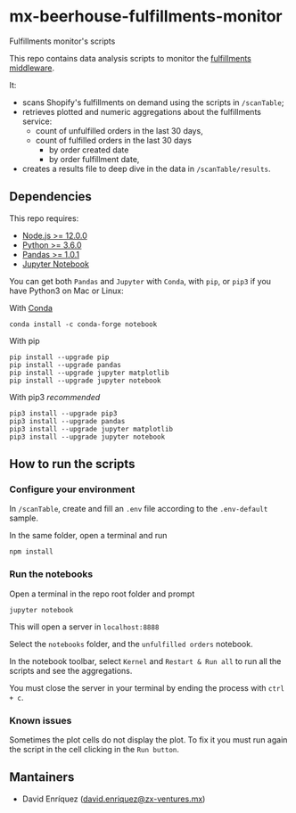 # mx-beerhouse-fulfillments-monitor
Fulfillments monitor's scripts

This repo contains data analysis scripts to monitor the [fulfillments middleware](https://github.com/ZXVentures/mx-nextcloud-middleware).

It:

* scans Shopify's fulfillments on demand using the scripts in `/scanTable`;
* retrieves plotted and numeric aggregations about the fulfillments service:
  * count of unfulfilled orders in the last 30 days,
  * count of fulfilled orders in the last 30 days
    * by order created date
    * by order fulfillment date,
* creates a results file to deep dive in the data in `/scanTable/results`.

## Dependencies
This repo requires:

* [Node.js >= 12.0.0](https://nodejs.org/)
* [Python >= 3.6.0](https://www.python.org/downloads/)
* [Pandas >= 1.0.1](https://pandas.pydata.org/getting_started.html)
* [Jupyter Notebook](https://jupyter.org/install.html)

You can get both `Pandas` and `Jupyter` with `Conda`, with `pip`, or `pip3` if you have Python3 on Mac or Linux:

With [Conda](https://www.anaconda.com/download)
```
conda install -c conda-forge notebook
```

With pip
```
pip install --upgrade pip
pip install --upgrade pandas
pip install --upgrade jupyter matplotlib
pip install --upgrade jupyter notebook
```

With pip3 *recommended*
```
pip3 install --upgrade pip3
pip3 install --upgrade pandas
pip3 install --upgrade jupyter matplotlib
pip3 install --upgrade jupyter notebook
```

## How to run the scripts

### Configure your environment
In `/scanTable`, create and fill an `.env` file according to the `.env-default` sample.

In the same folder, open a terminal and run

```
npm install
```

### Run the notebooks
Open a terminal in the repo root folder and prompt

```
jupyter notebook
```

This will open a server in `localhost:8888`

Select the `notebooks` folder, and the `unfulfilled orders` notebook.

In the notebook toolbar, select `Kernel` and `Restart & Run all` to run all the scripts and see the aggregations.

You must close the server in your terminal by ending the process with `ctrl + c`.

### Known issues

Sometimes the plot cells do not display the plot. To fix it you must run again the script in the cell clicking in the `Run button`.

## Mantainers
* David Enríquez (david.enriquez@zx-ventures.mx)
